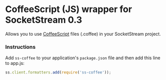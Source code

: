 # CoffeeScript (JS) wrapper for SocketStream 0.3

Allows you to use [CoffeeScript](http://coffeescript.org/) files (.coffee) in your SocketStream project.


### Instructions

Add `ss-coffee` to your application's `package.json` file and then add this line to app.js:

```javascript
ss.client.formatters.add(require('ss-coffee'));
```
